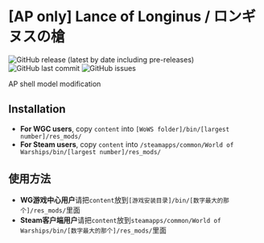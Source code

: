 ﻿# [AP only] Lance of Longinus / ロンギヌスの槍

![GitHub release (latest by date including pre-releases)](https://img.shields.io/github/v/release/SEA-group/DanColle-Longinus?include_prereleases)
![GitHub last commit](https://img.shields.io/github/last-commit/SEA-group/DanColle-Longinus)
![GitHub issues](https://img.shields.io/github/issues-raw/SEA-group/DanColle-Longinus)

AP shell model modification

## Installation
* **For WGC users**, copy `content` into `[WoWS folder]/bin/[largest number]/res_mods/`
* **For Steam users**, copy `content` into `/steamapps/common/World of Warships/bin/[largest number]/res_mods/`

## 使用方法
* **WG游戏中心用户**请把`content`放到`[游戏安装目录]/bin/[数字最大的那个]/res_mods/`里面
* **Steam客户端用户**请把`content`放到`steamapps/common/World of Warships/bin/[数字最大的那个]/res_mods/`里面